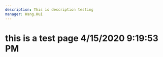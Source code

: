 ```yaml
---
description: This is description testing
manager: Wang.Hui
---
```

# this is a test page 4/15/2020 9:19:53 PM